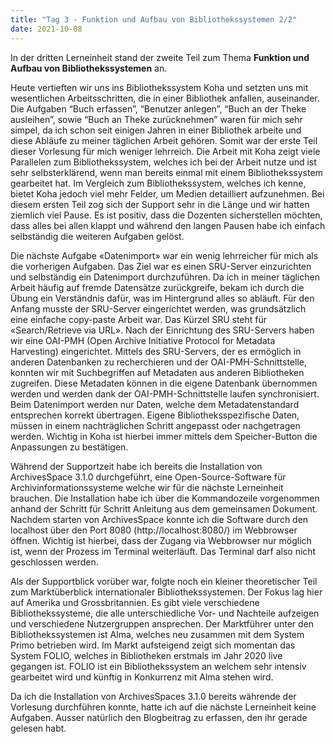 ```yaml
---
title: "Tag 3 - Funktion und Aufbau von Bibliothekssystemen 2/2"
date: 2021-10-08
---
```


In der dritten Lerneinheit stand der zweite Teil zum Thema **Funktion und Aufbau von Bibliothekssystemen** an. 

Heute vertieften wir uns ins Bibliothekssystem Koha und setzten uns mit wesentlichen Arbeitsschritten, die in einer Bibliothek anfallen, auseinander. 
Die Aufgaben “Buch erfassen”, “Benutzer anlegen”, “Buch an der Theke ausleihen”, sowie “Buch an Theke zurücknehmen” waren für mich sehr simpel, da ich schon seit einigen Jahren in einer Bibliothek arbeite und diese Abläufe zu meiner täglichen Arbeit gehören. Somit war der erste Teil dieser Vorlesung für mich weniger lehrreich. Die Arbeit mit Koha zeigt viele Parallelen zum Bibliothekssystem, welches ich bei der Arbeit nutze und ist sehr selbsterklärend, wenn man bereits einmal mit einem Bibliothekssystem gearbeitet hat. Im Vergleich zum Bibliothekssystem, welches ich kenne, bietet Koha jedoch viel mehr Felder, um Medien detailliert aufzunehmen. 
Bei diesem ersten Teil zog sich der Support sehr in die Länge und wir hatten ziemlich viel Pause. Es ist positiv, dass die Dozenten sicherstellen möchten, dass alles bei allen klappt und während den langen Pausen habe ich einfach selbständig die weiteren Aufgaben gelöst.

Die nächste Aufgabe «Datenimport» war ein wenig lehrreicher für mich als die vorherigen Aufgaben. Das Ziel war es einen SRU-Server einzurichten und selbständig ein Datenimport durchzuführen. Da ich in meiner täglichen Arbeit häufig auf fremde Datensätze zurückgreife, bekam ich durch die Übung ein Verständnis dafür, was im Hintergrund alles so abläuft. Für den Anfang musste der SRU-Server eingerichtet werden, was grundsätzlich eine einfache copy-paste Arbeit war. Das Kürzel SRU steht für «Search/Retrieve via URL». Nach der Einrichtung des SRU-Servers haben wir eine OAI-PMH (Open Archive Initiative Protocol for Metadata Harvesting) eingerichtet. Mittels des SRU-Servers, der es ermöglich in anderen Datenbanken zu recherchieren und der OAI-PMH-Schnittstelle, konnten wir mit Suchbegriffen auf Metadaten aus anderen Bibliotheken zugreifen. Diese Metadaten können in die eigene Datenbank übernommen werden und werden dank der OAI-PMH-Schnittstelle laufen synchronisiert. Beim Datenimport werden nur Daten, welche dem Metadatenstandard entsprechen korrekt übertragen. Eigene Bibliotheksspezifische Daten, müssen in einem nachträglichen Schritt angepasst oder nachgetragen werden. Wichtig in Koha ist hierbei immer mittels dem Speicher-Button die Anpassungen zu bestätigen. 

Während der Supportzeit habe ich bereits die Installation von ArchivesSpace 3.1.0 durchgeführt, eine Open-Source-Software für Archivinformationssysteme welche wir für die nächste Lerneinheit brauchen. Die Installation habe ich über die Kommandozeile vorgenommen anhand der Schritt für Schritt Anleitung aus dem gemeinsamen Dokument. Nachdem starten von ArchivesSpace konnte ich die Software durch den localhost über den Port 8080 (http://localhost:8080/) im Webbrowser öffnen. Wichtig ist hierbei, dass der Zugang via Webbrowser nur möglich ist, wenn der Prozess im Terminal weiterläuft. Das Terminal darf also nicht geschlossen werden. 

Als der Supportblick vorüber war, folgte noch ein kleiner theoretischer Teil zum Marktüberblick internationaler Bibliothekssystemen. Der Fokus lag hier auf Amerika und Grossbritannien. Es gibt viele verschiedene Bibliothekssysteme, die alle unterschiedliche Vor- und Nachteile aufzeigen und verschiedene Nutzergruppen ansprechen. Der Marktführer unter den Bibliothekssystemen ist Alma, welches neu zusammen mit dem System Primo betrieben wird. Im Markt aufsteigend zeigt sich momentan das System FOLIO, welches in Bibliotheken erstmals im Jahr 2020 live gegangen ist. FOLIO ist ein Bibliothekssystem an welchem sehr intensiv gearbeitet wird und künftig in Konkurrenz mit Alma stehen wird. 

Da ich die Installation von ArchivesSpaces 3.1.0 bereits währende der Vorlesung durchführen konnte, hatte ich auf die nächste Lerneinheit keine Aufgaben. Ausser natürlich den Blogbeitrag zu erfassen, den ihr gerade gelesen habt.
